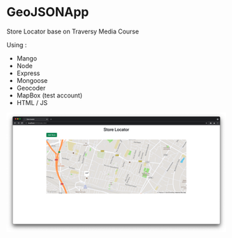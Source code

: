 # GeoJSONApp
Store Locator base on Traversy Media Course

Using :
* Mango
* Node
* Express
* Mongoose
* Geocoder
* MapBox (test account)
* HTML / JS
  

![map](images/screenshot.png)
